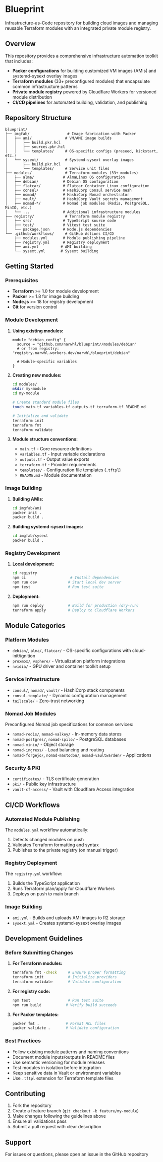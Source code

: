 # Blueprint

Infrastructure-as-Code repository for building cloud images and managing reusable Terraform modules with an integrated private module registry.

## Overview

This repository provides a comprehensive infrastructure automation toolkit that includes:

- **Packer configurations** for building customized VM images (AMIs) and systemd-sysext overlay images
- **Terraform modules** (33+ preconfigured modules) that encapsulate common infrastructure patterns
- **Private module registry** powered by Cloudflare Workers for versioned module distribution
- **CI/CD pipelines** for automated building, validation, and publishing

## Repository Structure

```
blueprint/
├── imgfab/                 # Image fabrication with Packer
│   ├── ami/               # VM/AMI image builds
│   │   ├── build.pkr.hcl
│   │   ├── sources.pkr.hcl
│   │   └── templates/     # OS-specific configs (preseed, kickstart, etc.)
│   └── sysext/            # Systemd-sysext overlay images
│       ├── build.pkr.hcl
│       └── templates/     # Service unit files
├── modules/               # Terraform modules (33+ modules)
│   ├── alma/             # AlmaLinux OS configuration
│   ├── debian/           # Debian OS configuration
│   ├── flatcar/          # Flatcar Container Linux configuration
│   ├── consul/           # HashiCorp Consul service mesh
│   ├── nomad/            # HashiCorp Nomad orchestrator
│   ├── vault/            # HashiCorp Vault secrets management
│   ├── nomad-*/          # Nomad job modules (Redis, PostgreSQL, MinIO, etc.)
│   └── ...               # Additional infrastructure modules
├── registry/              # Terraform module registry
│   ├── src/              # TypeScript source code
│   ├── test/             # Vitest test suite
│   └── package.json      # Node.js dependencies
└── .github/workflows/     # GitHub Actions CI/CD
    ├── modules.yml       # Module publishing pipeline
    ├── registry.yml      # Registry deployment
    ├── ami.yml          # AMI building
    └── sysext.yml       # Sysext building
```

## Getting Started

### Prerequisites

- **Terraform** >= 1.0 for module development
- **Packer** >= 1.8 for image building
- **Node.js** >= 18 for registry development
- **Git** for version control

### Module Development

1. **Using existing modules:**
   ```hcl
   module "debian_config" {
     source = "github.com/narwhl/blueprint//modules/debian"
     # or from registry: "registry.narwhl.workers.dev/narwhl/blueprint/debian"

     # Module-specific variables
   }
   ```

2. **Creating new modules:**
   ```bash
   cd modules/
   mkdir my-module
   cd my-module

   # Create standard module files
   touch main.tf variables.tf outputs.tf terraform.tf README.md

   # Initialize and validate
   terraform init
   terraform fmt
   terraform validate
   ```

3. **Module structure conventions:**
   - `main.tf` - Core resource definitions
   - `variables.tf` - Input variable declarations
   - `outputs.tf` - Output value exports
   - `terraform.tf` - Provider requirements
   - `templates/` - Configuration file templates (`.tftpl`)
   - `README.md` - Module documentation

### Image Building

1. **Building AMIs:**
   ```bash
   cd imgfab/ami
   packer init .
   packer build .
   ```

2. **Building systemd-sysext images:**
   ```bash
   cd imgfab/sysext
   packer build .
   ```

### Registry Development

1. **Local development:**
   ```bash
   cd registry
   npm ci                    # Install dependencies
   npm run dev              # Start local dev server
   npm test                 # Run test suite
   ```

2. **Deployment:**
   ```bash
   npm run deploy           # Build for production (dry-run)
   terraform apply          # Deploy to Cloudflare Workers
   ```

## Module Categories

### Platform Modules
- `debian/`, `alma/`, `flatcar/` - OS-specific configurations with cloud-init/ignition
- `proxmox/`, `vsphere/` - Virtualization platform integrations
- `nvidia/` - GPU driver and container toolkit setup

### Service Infrastructure
- `consul/`, `nomad/`, `vault/` - HashiCorp stack components
- `consul-template/` - Dynamic configuration management
- `tailscale/` - Zero-trust networking

### Nomad Job Modules
Preconfigured Nomad job specifications for common services:
- `nomad-redis/`, `nomad-valkey/` - In-memory data stores
- `nomad-postgres/`, `nomad-spilo/` - PostgreSQL databases
- `nomad-minio/` - Object storage
- `nomad-ingress/` - Load balancing and routing
- `nomad-forgejo/`, `nomad-mastodon/`, `nomad-vaultwarden/` - Applications

### Security & PKI
- `certificates/` - TLS certificate generation
- `pki/` - Public key infrastructure
- `vault-cf-access/` - Vault with Cloudflare Access integration

## CI/CD Workflows

### Automated Module Publishing
The `modules.yml` workflow automatically:
1. Detects changed modules on push
2. Validates Terraform formatting and syntax
3. Publishes to the private registry (on manual trigger)

### Registry Deployment
The `registry.yml` workflow:
1. Builds the TypeScript application
2. Runs Terraform plan/apply for Cloudflare Workers
3. Deploys on push to main branch

### Image Building
- `ami.yml` - Builds and uploads AMI images to R2 storage
- `sysext.yml` - Creates systemd-sysext overlay images

## Development Guidelines

### Before Submitting Changes

1. **For Terraform modules:**
   ```bash
   terraform fmt -check     # Ensure proper formatting
   terraform init           # Initialize providers
   terraform validate       # Validate configuration
   ```

2. **For registry code:**
   ```bash
   npm test                 # Run test suite
   npm run build           # Verify build succeeds
   ```

3. **For Packer templates:**
   ```bash
   packer fmt .            # Format HCL files
   packer validate .       # Validate configuration
   ```

### Best Practices

- Follow existing module patterns and naming conventions
- Document module inputs/outputs in README files
- Use semantic versioning for module releases
- Test modules in isolation before integration
- Keep sensitive data in Vault or environment variables
- Use `.tftpl` extension for Terraform template files

## Contributing

1. Fork the repository
2. Create a feature branch (`git checkout -b feature/my-module`)
3. Make changes following the guidelines above
4. Ensure all validations pass
5. Submit a pull request with clear description

## Support

For issues or questions, please open an issue in the GitHub repository
